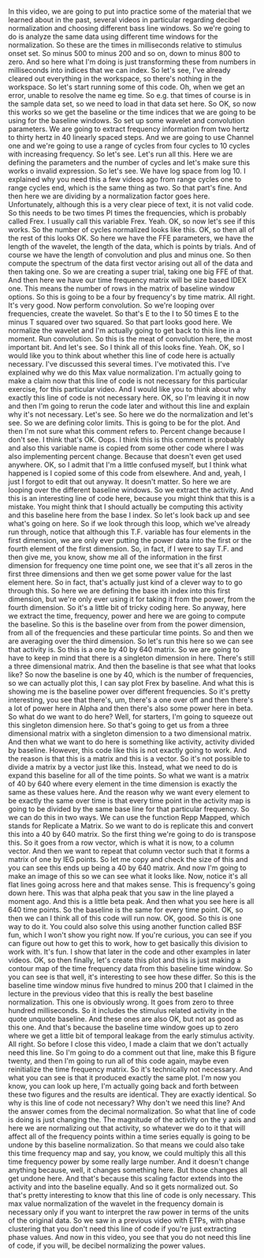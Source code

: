  In this video, we are going to put into practice some of the material that we learned about in the past, several videos in particular regarding decibel normalization and choosing different bass line windows. So we're going to do is analyze the same data using different time windows for the normalization. So these are the times in milliseconds relative to stimulus onset set. So minus 500 to minus 200 and so on, down to minus 800 to zero. And so here what I'm doing is just transforming these from numbers in milliseconds into indices that we can index. So let's see, I've already cleared out everything in the workspace, so there's nothing in the workspace. So let's start running some of this code. Oh, when we get an error, unable to resolve the name eg time. So e.g. that times of course is in the sample data set, so we need to load in that data set here. So OK, so now this works so we get the baseline or the time indices that we are going to be using for the baseline windows. So set up some wavelet and convolution parameters. We are going to extract frequency information from two hertz to thirty hertz in 40 linearly spaced steps. And we are going to use Channel one and we're going to use a range of cycles from four cycles to 10 cycles with increasing frequency. So let's see. Let's run all this. Here we are defining the parameters and the number of cycles and let's make sure this works o invalid expression. So let's see. We have log space from log 10. I explained why you need this a few videos ago from range cycles one to range cycles end, which is the same thing as two. So that part's fine. And then here we are dividing by a normalization factor goes here. Unfortunately, although this is a very clear piece of text, it is not valid code. So this needs to be two times PI times the frequencies, which is probably called Frex. I usually call this variable Frex. Yeah. OK, so now let's see if this works. So the number of cycles normalized looks like this. OK, so then all of the rest of this looks OK. So here we have the FFE parameters, we have the length of the wavelet, the length of the data, which is points by trials. And of course we have the length of convolution and plus and minus one. So then compute the spectrum of the data first vector arising out all of the data and then taking one. So we are creating a super trial, taking one big FFE of that. And then here we have our time frequency matrix will be size based IDEX one. This means the number of rows in the matrix of baseline window options. So this is going to be a four by frequency's by time matrix. All right. It's very good. Now perform convolution. So we're looping over frequencies, create the wavelet. So that's E to the I to 50 times E to the minus T squared over two squared. So that part looks good here. We normalize the wavelet and I'm actually going to get back to this line in a moment. Run convolution. So this is the meat of convolution here, the most important bit. And let's see. So I think all of this looks fine. Yeah. OK, so I would like you to think about whether this line of code here is actually necessary. I've discussed this several times. I've motivated this. I've explained why we do this Max value normalization. I'm actually going to make a claim now that this line of code is not necessary for this particular exercise, for this particular video. And I would like you to think about why exactly this line of code is not necessary here. OK, so I'm leaving it in now and then I'm going to rerun the code later and without this line and explain why it's not necessary. Let's see. So here we do the normalization and let's see. So we are defining color limits. This is going to be for the plot. And then I'm not sure what this comment refers to. Percent change because I don't see. I think that's OK. Oops. I think this is this comment is probably and also this variable name is copied from some other code where I was also implementing percent change. Because that doesn't even get used anywhere. OK, so I admit that I'm a little confused myself, but I think what happened is I copied some of this code from elsewhere. And and, yeah, I just I forgot to edit that out anyway. It doesn't matter. So here we are looping over the different baseline windows. So we extract the activity. And this is an interesting line of code here, because you might think that this is a mistake. You might think that I should actually be computing this activity and this baseline here from the base I index. So let's look back up and see what's going on here. So if we look through this loop, which we've already run through, notice that although this T.F. variable has four elements in the first dimension, we are only ever putting the power data into the first or the fourth element of the first dimension. So, in fact, if I were to say T.F. and then give me, you know, show me all of the information in the first dimension for frequency one time point one, we see that it's all zeros in the first three dimensions and then we get some power value for the last element here. So in fact, that's actually just kind of a clever way to to go through this. So here we are defining the base ith index into this first dimension, but we're only ever using it for taking it from the power, from the fourth dimension. So it's a little bit of tricky coding here. So anyway, here we extract the time, frequency, power and here we are going to compute the baseline. So this is the baseline over from from the power dimension, from all of the frequencies and these particular time points. So and then we are averaging over the third dimension. So let's run this here so we can see that activity is. So this is a one by 40 by 640 matrix. So we are going to have to keep in mind that there is a singleton dimension in here. There's still a three dimensional matrix. And then the baseline is that see what that looks like? So now the baseline is one by 40, which is the number of frequencies, so we can actually plot this, I can say plot Frex by baseline. And what this is showing me is the baseline power over different frequencies. So it's pretty interesting, you see that there's, um, there's a one over off and then there's a lot of power here in Alpha and then there's also some power here in beta. So what do we want to do here? Well, for starters, I'm going to squeeze out this singleton dimension here. So that's going to get us from a three dimensional matrix with a singleton dimension to a two dimensional matrix. And then what we want to do here is something like activity, activity divided by baseline. However, this code like this is not exactly going to work. And the reason is that this is a matrix and this is a vector. So it's not possible to divide a matrix by a vector just like this. Instead, what we need to do is expand this baseline for all of the time points. So what we want is a matrix of 40 by 640 where every element in the time dimension is exactly the same as these values here. And the reason why we want every element to be exactly the same over time is that every time point in the activity map is going to be divided by the same base line for that particular frequency. So we can do this in two ways. We can use the function Repp Mapped, which stands for Replicate a Matrix. So we want to do is replicate this and convert this into a 40 by 640 matrix. So the first thing we're going to do is transpose this. So it goes from a row vector, which is what it is now, to a column vector. And then we want to repeat that column vector such that it forms a matrix of one by IEG points. So let me copy and check the size of this and you can see this ends up being a 40 by 640 matrix. And now I'm going to make an image of this so we can see what it looks like. Now, notice it's all flat lines going across here and that makes sense. This is frequency's going down here. This was that alpha peak that you saw in the line played a moment ago. And this is a little beta peak. And then what you see here is all 640 time points. So the baseline is the same for every time point. OK, so then we can I think all of this code will run now. OK, good. So this is one way to do it. You could also solve this using another function called BSF fun, which I won't show you right now. If you're curious, you can see if you can figure out how to get this to work, how to get basically this division to work with. It's fun. I show that later in the code and other examples in later videos. OK, so then finally, let's create this plot and this is just making a contour map of the time frequency data from this baseline time window. So you can see is that well, it's interesting to see how these differ. So this is the baseline time window minus five hundred to minus 200 that I claimed in the lecture in the previous video that this is really the best baseline normalization. This one is obviously wrong. It goes from zero to three hundred milliseconds. So it includes the stimulus related activity in the quote unquote baseline. And these ones are also OK, but not as good as this one. And that's because the baseline time window goes up to zero where we get a little bit of temporal leakage from the early stimulus activity. All right. So before I close this video, I made a claim that we don't actually need this line. So I'm going to do a comment out that line, make this B figure twenty, and then I'm going to run all of this code again, maybe even reinitialize the time frequency matrix. So it's technically not necessary. And what you can see is that it produced exactly the same plot. I'm now you know, you can look up here, I'm actually going back and forth between these two figures and the results are identical. They are exactly identical. So why is this line of code not necessary? Why don't we need this line? And the answer comes from the decimal normalization. So what that line of code is doing is just changing the. The magnitude of the activity on the y axis and here we are normalizing out that activity, so whatever we do to it that will affect all of the frequency points within a time series equally is going to be undone by this baseline normalization. So that means we could also take this time frequency map and say, you know, we could multiply this all this time frequency power by some really large number. And it doesn't change anything because, well, it changes something here. But those changes all get undone here. And that's because this scaling factor extends into the activity and into the baseline equally. And so it gets normalized out. So that's pretty interesting to know that this line of code is only necessary. This max value normalization of the wavelet in the frequency domain is necessary only if you want to interpret the raw power in terms of the units of the original data. So we saw in a previous video with ETPs, with phase clustering that you don't need this line of code if you're just extracting phase values. And now in this video, you see that you do not need this line of code, if you will, be decibel normalizing the power values. 
